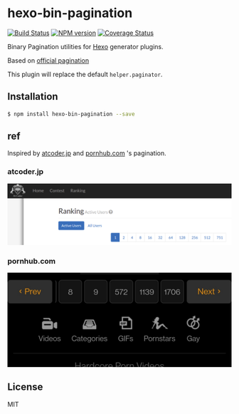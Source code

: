 # hexo-bin-pagination

[![Build Status](https://travis-ci.org/cromarmot/hexo-bin-pagination.svg?branch=master)](https://travis-ci.org/cromarmot/hexo-bin-pagination)
[![NPM version](https://badge.fury.io/js/hexo-bin-pagination.svg)](https://www.npmjs.com/package/hexo-bin-pagination)
[![Coverage Status](https://img.shields.io/coveralls/CroMarmot/hexo-bin-pagination.svg)](https://coveralls.io/r/CroMarmot/hexo-bin-pagination?branch=master)

Binary Pagination utilities for [Hexo] generator plugins.

Based on [official pagination](https://github.com/hexojs/hexo/blob/2acded631448f36fafa9ac8d80bb9fcb73f74bb1/lib/plugins/helper/paginator.js)

This plugin will replace the default `helper.paginator`.

## Installation

``` bash
$ npm install hexo-bin-pagination --save
```
## ref

Inspired by [atcoder.jp](atcoder.jp) and [pornhub.com](pornhub.com) 's pagination.

### atcoder.jp

![atcoder.jp pagination](./img/atcoder.png)

### pornhub.com

![pornhub.com pagination](./img/pornhub.jpg)

## License

MIT

[Hexo]: http://hexo.io/
